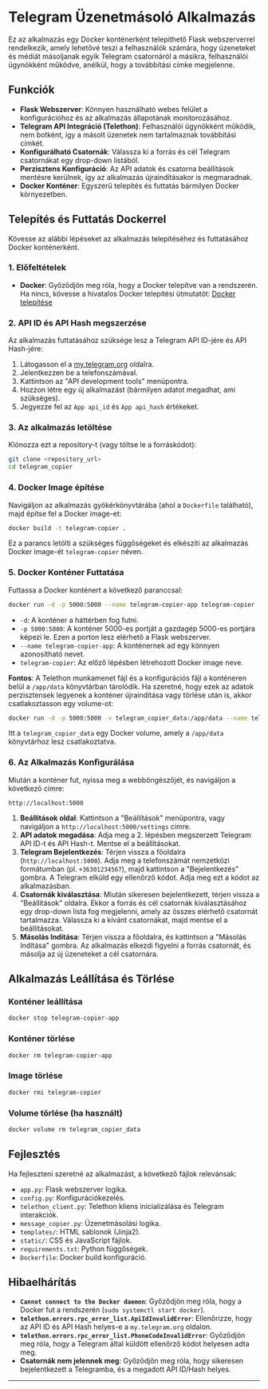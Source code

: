 # Telegram Üzenetmásoló Alkalmazás

Ez az alkalmazás egy Docker konténerként telepíthető Flask webszerverrel rendelkezik, amely lehetővé teszi a felhasználók számára, hogy üzeneteket és médiát másoljanak egyik Telegram csatornáról a másikra, felhasználói ügynökként működve, anélkül, hogy a továbbítási címke megjelenne.

## Funkciók

*   **Flask Webszerver**: Könnyen használható webes felület a konfigurációhoz és az alkalmazás állapotának monitorozásához.
*   **Telegram API Integráció (Telethon)**: Felhasználói ügynökként működik, nem botként, így a másolt üzenetek nem tartalmaznak továbbítási címkét.
*   **Konfigurálható Csatornák**: Válassza ki a forrás és cél Telegram csatornákat egy drop-down listából.
*   **Perzisztens Konfiguráció**: Az API adatok és csatorna beállítások mentésre kerülnek, így az alkalmazás újraindításakor is megmaradnak.
*   **Docker Konténer**: Egyszerű telepítés és futtatás bármilyen Docker környezetben.

## Telepítés és Futtatás Dockerrel

Kövesse az alábbi lépéseket az alkalmazás telepítéséhez és futtatásához Docker konténerként.

### 1. Előfeltételek

*   **Docker**: Győződjön meg róla, hogy a Docker telepítve van a rendszerén. Ha nincs, kövesse a hivatalos Docker telepítési útmutatót: [Docker telepítése](https://docs.docker.com/get-docker/)

### 2. API ID és API Hash megszerzése

Az alkalmazás futtatásához szüksége lesz a Telegram API ID-jére és API Hash-jére:

1.  Látogasson el a [my.telegram.org](https://my.telegram.org) oldalra.
2.  Jelentkezzen be a telefonszámával.
3.  Kattintson az "API development tools" menüpontra.
4.  Hozzon létre egy új alkalmazást (bármilyen adatot megadhat, ami szükséges).
5.  Jegyezze fel az `App api_id` és `App api_hash` értékeket.

### 3. Az alkalmazás letöltése

Klónozza ezt a repository-t (vagy töltse le a forráskódot):

```bash
git clone <repository_url>
cd telegram_copier
```

### 4. Docker Image építése

Navigáljon az alkalmazás gyökérkönyvtárába (ahol a `Dockerfile` található), majd építse fel a Docker image-et:

```bash
docker build -t telegram-copier .
```

Ez a parancs letölti a szükséges függőségeket és elkészíti az alkalmazás Docker image-ét `telegram-copier` néven.

### 5. Docker Konténer Futtatása

Futtassa a Docker konténert a következő paranccsal:

```bash
docker run -d -p 5000:5000 --name telegram-copier-app telegram-copier
```

*   `-d`: A konténer a háttérben fog futni.
*   `-p 5000:5000`: A konténer 5000-es portját a gazdagép 5000-es portjára képezi le. Ezen a porton lesz elérhető a Flask webszerver.
*   `--name telegram-copier-app`: A konténernek ad egy könnyen azonosítható nevet.
*   `telegram-copier`: Az előző lépésben létrehozott Docker image neve.

**Fontos**: A Telethon munkamenet fájl és a konfigurációs fájl a konténeren belül a `/app/data` könyvtárban tárolódik. Ha szeretné, hogy ezek az adatok perzisztensek legyenek a konténer újraindítása vagy törlése után is, akkor csatlakoztasson egy volume-ot:

```bash
docker run -d -p 5000:5000 -v telegram_copier_data:/app/data --name telegram-copier-app telegram-copier
```

Itt a `telegram_copier_data` egy Docker volume, amely a `/app/data` könyvtárhoz lesz csatlakoztatva.

### 6. Az Alkalmazás Konfigurálása

Miután a konténer fut, nyissa meg a webböngészőjét, és navigáljon a következő címre:

```
http://localhost:5000
```

1.  **Beállítások oldal**: Kattintson a "Beállítások" menüpontra, vagy navigáljon a `http://localhost:5000/settings` címre.
2.  **API adatok megadása**: Adja meg a 2. lépésben megszerzett Telegram API ID-t és API Hash-t. Mentse el a beállításokat.
3.  **Telegram Bejelentkezés**: Térjen vissza a főoldalra (`http://localhost:5000`). Adja meg a telefonszámát nemzetközi formátumban (pl. `+36301234567`), majd kattintson a "Bejelentkezés" gombra. A Telegram elküld egy ellenőrző kódot. Adja meg ezt a kódot az alkalmazásban.
4.  **Csatornák kiválasztása**: Miután sikeresen bejelentkezett, térjen vissza a "Beállítások" oldalra. Ekkor a forrás és cél csatornák kiválasztásához egy drop-down lista fog megjelenni, amely az összes elérhető csatornát tartalmazza. Válassza ki a kívánt csatornákat, majd mentse el a beállításokat.
5.  **Másolás Indítása**: Térjen vissza a főoldalra, és kattintson a "Másolás Indítása" gombra. Az alkalmazás elkezdi figyelni a forrás csatornát, és másolja az új üzeneteket a cél csatornára.

## Alkalmazás Leállítása és Törlése

### Konténer leállítása

```bash
docker stop telegram-copier-app
```

### Konténer törlése

```bash
docker rm telegram-copier-app
```

### Image törlése

```bash
docker rmi telegram-copier
```

### Volume törlése (ha használt)

```bash
docker volume rm telegram_copier_data
```

## Fejlesztés

Ha fejleszteni szeretné az alkalmazást, a következő fájlok relevánsak:

*   `app.py`: Flask webszerver logika.
*   `config.py`: Konfigurációkezelés.
*   `telethon_client.py`: Telethon kliens inicializálása és Telegram interakciók.
*   `message_copier.py`: Üzenetmásolási logika.
*   `templates/`: HTML sablonok (Jinja2).
*   `static/`: CSS és JavaScript fájlok.
*   `requirements.txt`: Python függőségek.
*   `Dockerfile`: Docker build konfiguráció.

## Hibaelhárítás

*   **`Cannot connect to the Docker daemon`**: Győződjön meg róla, hogy a Docker fut a rendszerén (`sudo systemctl start docker`).
*   **`telethon.errors.rpc_error_list.ApiIdInvalidError`**: Ellenőrizze, hogy az API ID és API Hash helyes-e a `my.telegram.org` oldalon.
*   **`telethon.errors.rpc_error_list.PhoneCodeInvalidError`**: Győződjön meg róla, hogy a Telegram által küldött ellenőrző kódot helyesen adta meg.
*   **Csatornák nem jelennek meg**: Győződjön meg róla, hogy sikeresen bejelentkezett a Telegramba, és a megadott API ID/Hash helyes.

---
